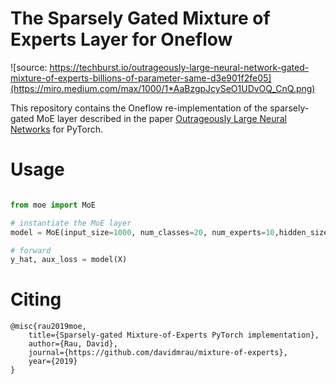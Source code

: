 # The Sparsely Gated Mixture of Experts Layer for Oneflow



![source: https://techburst.io/outrageously-large-neural-network-gated-mixture-of-experts-billions-of-parameter-same-d3e901f2fe05](https://miro.medium.com/max/1000/1*AaBzgpJcySeO1UDvOQ_CnQ.png)


This repository contains the Oneflow re-implementation of the sparsely-gated MoE layer described in the paper [Outrageously Large Neural Networks](https://arxiv.org/abs/1701.06538) for PyTorch. 

# Usage

```python

from moe import MoE

# instantiate the MoE layer
model = MoE(input_size=1000, num_classes=20, num_experts=10,hidden_size=66, k= 4, noisy_gating=True)

# forward
y_hat, aux_loss = model(X)


```




# Citing
```
@misc{rau2019moe,
    title={Sparsely-gated Mixture-of-Experts PyTorch implementation},
    author={Rau, David},
    journal={https://github.com/davidmrau/mixture-of-experts},
    year={2019}
}
```

